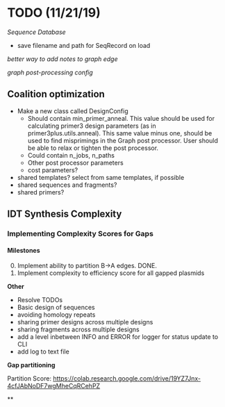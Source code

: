 # TODO (11/21/19)

*Sequence Database*
* save filename and path for SeqRecord on load

*better way to add notes to graph edge*

*graph post-processing config*

## Coalition optimization
* Make a new class called DesignConfig
    + Should contain min_primer_anneal. This value should be used
        for calculating primer3 design parameters (as in primer3plus.utils.anneal).
        This same value minus one, should be used to find misprimings in the Graph
        post processor. User should be able to relax or tighten the post processor.
    + Could contain n_jobs, n_paths
    + Other post processor parameters
    + cost parameters?
* shared templates? select from same templates, if possible
* shared sequences and fragments?
* shared primers?

## IDT Synthesis Complexity

### Implementing Complexity Scores for Gaps

#### Milestones

0. Implement ability to partition B->A edges. DONE.
1. Implement complexity to efficiency score for all gapped plasmids

**Other**
* Resolve TODOs
* Basic design of sequences
* avoiding homology repeats
* sharing primer designs across multiple designs
* sharing fragments across multiple designs
* add a level inbetween INFO and ERROR for logger for status update to CLI
* add log to text file

**Gap partitioning**

Partition Score:
https://colab.research.google.com/drive/19YZ7Jnx-4cfJAbNoDF7wgMheCqRCehPZ

**